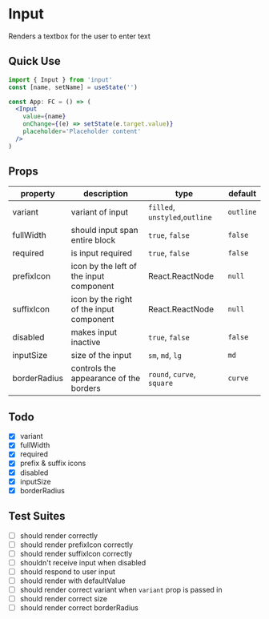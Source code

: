 # Input

Renders a textbox for the user to enter text

## Quick Use

```jsx
import { Input } from 'input'
const [name, setName] = useState('')

const App: FC = () => (
  <Input
    value={name}
    onChange={(e) => setState(e.target.value)}
    placeholder='Placeholder content'
  />
)
```

## Props

| property     | description                              | type                           | default   |
| ------------ | ---------------------------------------- | ------------------------------ | --------- |
| variant      | variant of input                         | `filled`, `unstyled`,`outline` | `outline` |
| fullWidth    | should input span entire block           | `true`, `false`                | `false`   |
| required     | is input required                        | `true`, `false`                | `false`   |
| prefixIcon   | icon by the left of the input component  | React.ReactNode                | `null`    |
| suffixIcon   | icon by the right of the input component | React.ReactNode                | `null`    |
| disabled     | makes input inactive                     | `true`, `false`                | `false`   |
| inputSize    | size of the input                        | `sm`, `md`, `lg`               | `md`      |
| borderRadius | controls the appearance of the borders   | `round`, `curve`, `square`     | `curve`   |

## Todo

- [x] variant
- [x] fullWidth
- [x] required
- [x] prefix & suffix icons
- [x] disabled
- [x] inputSize
- [x] borderRadius

## Test Suites

- [ ] should render correctly
- [ ] should render prefixIcon correctly
- [ ] should render suffixIcon correctly
- [ ] shouldn't receive input when disabled
- [ ] should respond to user input
- [ ] should render with defaultValue
- [ ] should render correct variant when `variant` prop is passed in
- [ ] should render correct size
- [ ] should render correct borderRadius
